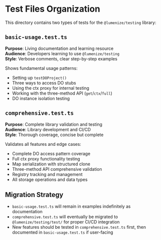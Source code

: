 # Test Files Organization

This directory contains two types of tests for the `@lumenize/testing` library:

## `basic-usage.test.ts` 
**Purpose**: Living documentation and learning resource  
**Audience**: Developers learning to use `@lumenize/testing`  
**Style**: Verbose comments, clear step-by-step examples  

Shows fundamental usage patterns:
- Setting up `testDOProject()`
- Three ways to access DO stubs 
- Using the ctx proxy for internal testing
- Working with the three-method API (`get`/`ctx`/`full`)
- DO instance isolation testing

## `comprehensive.test.ts`
**Purpose**: Complete library validation and testing  
**Audience**: Library development and CI/CD  
**Style**: Thorough coverage, concise but complete  

Validates all features and edge cases:
- Complete DO access pattern coverage
- Full ctx proxy functionality testing  
- Map serialization with structured clone
- Three-method API comprehensive validation
- Registry tracking and management
- All storage operations and data types

## Migration Strategy

- `basic-usage.test.ts` will remain in examples indefinitely as documentation
- `comprehensive.test.ts` will eventually be migrated to `@lumenize/testing/test/` for proper CI/CD integration
- New features should be tested in `comprehensive.test.ts` first, then documented in `basic-usage.test.ts` if user-facing